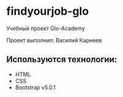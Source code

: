 # findyourjob-glo
Учебный проект Glo-Academy

Проект выполнил: Василий Карнеев

## Используются технологии:
- HTML
- CSS
- Bootstrap v5.0.1

